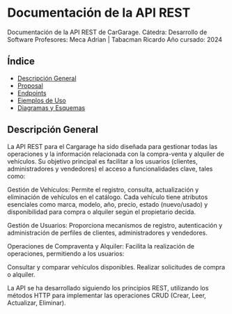 # Documentación de la API REST

Documentación de la API REST de CarGarage.
Cátedra: Desarrollo de Software
Profesores: Meca Adrian | Tabacman Ricardo
Año cursado: 2024

## Índice
- [Descripción General](#descripción-general)
- [Proposal](./proposal.md)
- [Endpoints](./endpoints.md)
- [Ejemplos de Uso](./ejemplos.md)
- [Diagramas y Esquemas](./diagramas.md)

## Descripción General
La API REST para el Cargarage ha sido diseñada para gestionar todas las operaciones y la información relacionada con la compra-venta y alquiler de vehículos. Su objetivo principal es facilitar a los usuarios (clientes, administradores y vendedores) el acceso a funcionalidades clave, tales como:

Gestión de Vehículos:
Permite el registro, consulta, actualización y eliminación de vehículos en el catálogo. Cada vehículo tiene atributos esenciales como marca, modelo, año, precio, estado (nuevo/usado) y disponibilidad para compra o alquiler según el propietario decida.

Gestión de Usuarios:
Proporciona mecanismos de registro, autenticación y administración de perfiles de clientes, administradores y vendedores.

Operaciones de Compraventa y Alquiler:
Facilita la realización de operaciones, permitiendo a los usuarios:

Consultar y comparar vehículos disponibles.
Realizar solicitudes de compra o alquiler.

La API se ha desarrollado siguiendo los principios REST, utilizando los métodos HTTP para implementar las operaciones CRUD (Crear, Leer, Actualizar, Eliminar). 